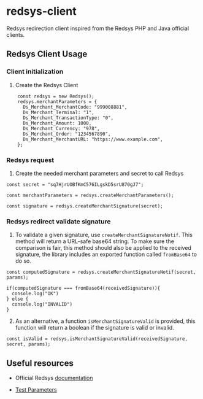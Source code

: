 # redsys-client

Redsys redirection client inspired from the Redsys PHP and Java official clients.

## Redsys Client Usage

### Client initialization

1. Create the Redsys Client

```
    const redsys = new Redsys();
    redsys.merchantParameters = {
      Ds_Merchant_MerchantCode: "999008881",
      Ds_Merchant_Terminal: "1",
      Ds_Merchant_TransactionType: "0",
      Ds_Merchant_Amount: 1000,
      Ds_Merchant_Currency: "978",
      Ds_Merchant_Order: "1234567890",
      Ds_Merchant_MerchantURL: "https://www.example.com",
    };
```

### Redsys request

1. Create the needed merchant parameters and secret to call Redsys

```
const secret = "sq7HjrUOBfKmC576ILgskD5srU870gJ7";

const merchantParameters = redsys.createMerchantParameters();

const signature = redsys.createMerchantSignature(secret);
```

### Redsys redirect validate signature

1. To validate a given signature, use `createMerchantSignatureNotif`. This method will return a URL-safe base64 string. To make sure the comparison is fair, this method should also be applied to the received signature, the library includes an exported function called `fromBase64` to do so.

```
const computedSignature = redsys.createMerchantSignatureNotif(secret, params);

if(computedSignature === fromBase64(receivedSignature)){
  console.log("OK")
} else {
  console.log("INVALID")
}

```

2. As an alternative, a function `isMerchantSignatureValid` is provided, this function will return a boolean if the signature is valid or invalid.

```
const isValid = redsys.isMerchantSignatureValid(receivedSignature, secret, params);
```

## Useful resources

- Official Redsys [documentation](https://canales.redsys.es/canales/ayuda/documentacion/Manual%20integracion%20para%20conexion%20por%20Redireccion.pdf)

- [Test Parameters](https://pagosonline.redsys.es/entornosPruebas.html)

